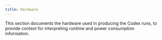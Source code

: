 ```yaml
---
title: Hardware
---
```


This section documents the hardware used in producing the Codex runs, to provide
context for interpreting runtime and power consumption information.
